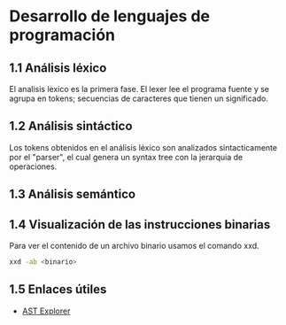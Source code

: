 # Desarrollo de lenguajes de programación



## 1.1 Análisis léxico

El analisis lexico es la primera fase. El lexer lee el programa fuente y se agrupa en tokens; secuencias de caracteres que tienen un significado.

## 1.2 Análisis sintáctico

Los tokens obtenidos en el análisis léxico son analizados sintacticamente por el "parser", el cual genera un syntax tree con la jerarquia de operaciones.

## 1.3 Análisis semántico

## 1.4 Visualización de las instrucciones binarias

Para ver el contenido de un archivo binario usamos el comando xxd.

``` bash
xxd -ab <binario>
```

## 1.5 Enlaces útiles

- [AST Explorer](https://astexplorer.net/)
